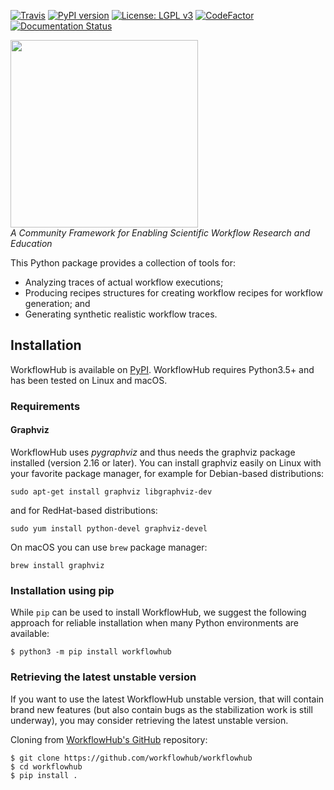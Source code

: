[![Travis][travis-badge]][travis-link]
[![PyPI version][pypi-badge]][pypi-link]
[![License: LGPL v3][license-badge]](LICENSE)
[![CodeFactor][codefactor-badge]][codefactor-link]
[![Documentation Status][rtd-badge]][rtd-link]

<a href="https://workflowhub.org" target="_blank"><img src="https://workflowhub.org/assets/images/logo-horizontal.png" width="300" /></a>
<br/>_A Community Framework for Enabling Scientific Workflow Research and Education_

This Python package provides a collection of tools for:

- Analyzing traces of actual workflow executions;
- Producing recipes structures for creating workflow recipes for workflow generation; and
- Generating synthetic realistic workflow traces.

## Installation

WorkflowHub is available on [PyPI](https://pypi.org/project/workflowhub).
WorkflowHub requires Python3.5+ and has been tested on Linux and macOS.

### Requirements

#### Graphviz
WorkflowHub uses _pygraphviz_ and thus needs the graphviz package installed (version 2.16 or later).
You can install graphviz easily on Linux with your favorite package manager,
for example for Debian-based distributions:
```
sudo apt-get install graphviz libgraphviz-dev
```
and for RedHat-based distributions:
```
sudo yum install python-devel graphviz-devel
```

On macOS you can use `brew` package manager:
```
brew install graphviz
```

### Installation using pip

While `pip` can be used to install WorkflowHub, we suggest the following
approach for reliable installation when many Python environments are available:

```
$ python3 -m pip install workflowhub
```

### Retrieving the latest unstable version

If you want to use the latest WorkflowHub unstable version, that will contain
brand new features (but also contain bugs as the stabilization work is still
underway), you may consider retrieving the latest unstable version.

Cloning from [WorkflowHub's GitHub](https://github.com/workflowhub/workflowhub)
repository:

```
$ git clone https://github.com/workflowhub/workflowhub
$ cd workflowhub
$ pip install .
```

[travis-badge]:        https://travis-ci.org/workflowhub/workflowhub.svg?branch=master
[travis-link]:         https://travis-ci.org/workflowhub/workflowhub
[pypi-badge]:          https://badge.fury.io/py/workflowhub.svg
[pypi-link]:           https://badge.fury.io/py/workflowhub
[license-badge]:       https://img.shields.io/badge/License-LGPL%20v3-blue.svg
[codefactor-badge]:    https://www.codefactor.io/repository/github/workflowhub/workflowhub/badge
[codefactor-link]:     https://www.codefactor.io/repository/github/workflowhub/workflowhub
[rtd-badge]:           https://readthedocs.org/projects/workflowhub/badge/?version=latest
[rtd-link]:            https://workflowhub.readthedocs.io/en/latest/?badge=latest
